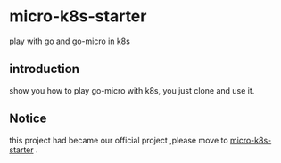 # micro-k8s-starter
play with go and go-micro in k8s 

## introduction

show you how to play go-micro with k8s, you just clone and use it.

## Notice

this project had became our official project ,please move to [micro-k8s-starter](https://github.com/micro-in-cn/starter-kit) .
